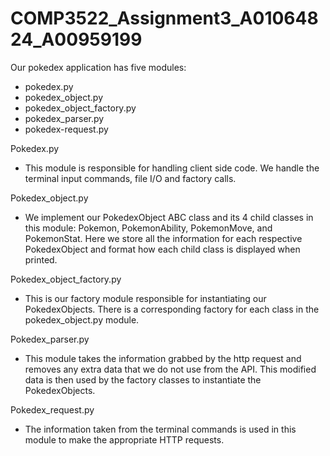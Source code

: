 # COMP3522_Assignment3_A01064824_A00959199

Our pokedex application has five modules:
 - pokedex.py
 - pokedex_object.py
 - pokedex_object_factory.py
 - pokedex_parser.py
 - pokedex-request.py
 
Pokedex.py
 - This module is responsible for handling client side code. We handle the
 terminal input commands, file I/O and factory calls.
    
Pokedex_object.py
  - We implement our PokedexObject ABC class and its 4 child classes in this
  module: Pokemon, PokemonAbility, PokemonMove, and PokemonStat. Here we store
  all the information for each respective PokedexObject and format how each
  child class is displayed when printed.
  
Pokedex_object_factory.py
 - This is our factory module responsible for instantiating our PokedexObjects.
 There is a corresponding factory for each class in the pokedex_object.py 
 module.
 
Pokedex_parser.py
 - This module takes the information grabbed by the http request and removes
 any extra data that we do not use from the API. This modified data is then 
 used by the factory classes to instantiate the PokedexObjects.
 
Pokedex_request.py
 - The information taken from the terminal commands is used in this module to 
 make the appropriate HTTP requests. 
 

 
 